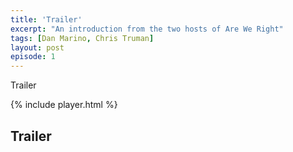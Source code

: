 ```yaml
---
title: 'Trailer'
excerpt: "An introduction from the two hosts of Are We Right"
tags: [Dan Marino, Chris Truman]
layout: post
episode: 1
---
```


Trailer

{% include player.html %}

## Trailer
